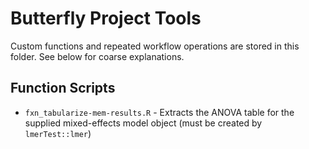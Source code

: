 # Butterfly Project Tools

Custom functions and repeated workflow operations are stored in this folder. See below for coarse explanations.

## Function Scripts

- `fxn_tabularize-mem-results.R` - Extracts the ANOVA table for the supplied mixed-effects model object (must be created by `lmerTest::lmer`)
